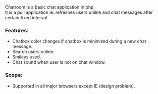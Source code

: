 <p>Chatroom is a basic chat application in php. <br>
It is a pull application ie. refreshes users online and chat messages after certain fixed interval.</p>

<h3>Features:</h3> 
<ul>
<li>Chatbox color changes if chatbox is minimized during a new chat message.</li>
<li>Search users online.</li>
<li>Smileys used.</li>
<li>Chat sound when user is not on chat window.</li>
</ul>

<h3>Scope:</h3>
<ul>
<li>Supported in all major browsers except IE (design problem).</li>
</ul>
